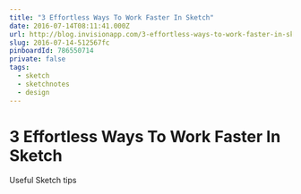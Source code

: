 ```yaml
---
title: "3 Effortless Ways To Work Faster In Sketch"
date: 2016-07-14T08:11:41.000Z
url: http://blog.invisionapp.com/3-effortless-ways-to-work-faster-in-sketch/
slug: 2016-07-14-512567fc
pinboardId: 786550714
private: false
tags:
  - sketch
  - sketchnotes
  - design
---
```


# 3 Effortless Ways To Work Faster In Sketch

Useful Sketch tips
